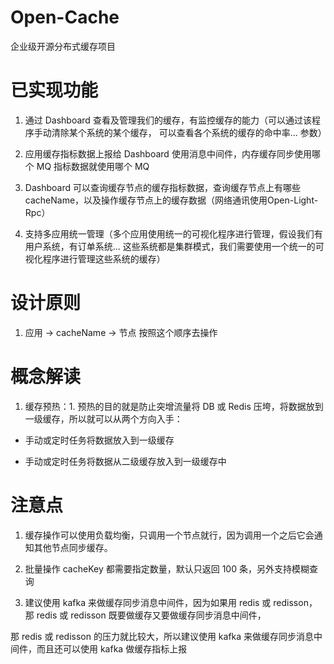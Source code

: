 # Open-Cache

企业级开源分布式缓存项目

# 已实现功能

1. 通过 Dashboard 查看及管理我们的缓存，有监控缓存的能力（可以通过该程序手动清除某个系统的某个缓存， 可以查看各个系统的缓存的命中率... 参数）

2. 应用缓存指标数据上报给 Dashboard 使用消息中间件，内存缓存同步使用哪个 MQ 指标数据就使用哪个 MQ

3. Dashboard 可以查询缓存节点的缓存指标数据，查询缓存节点上有哪些 cacheName，以及操作缓存节点上的缓存数据（网络通讯使用Open-Light-Rpc）

4. 支持多应用统一管理（多个应用使用统一的可视化程序进行管理，假设我们有用户系统，有订单系统... 这些系统都是集群模式，我们需要使用一个统一的可视化程序进行管理这些系统的缓存）

# 设计原则

1. 应用 -> cacheName -> 节点 按照这个顺序去操作

# 概念解读

1. 缓存预热：1. 预热的目的就是防止突增流量将 DB 或 Redis 压垮，将数据放到一级缓存，所以就可以从两个方向入手：

- 手动或定时任务将数据放入到一级缓存

- 手动或定时任务将数据从二级缓存放入到一级缓存中

# 注意点

1. 缓存操作可以使用负载均衡，只调用一个节点就行，因为调用一个之后它会通知其他节点同步缓存。

2. 批量操作 cacheKey 都需要指定数量，默认只返回 100 条，另外支持模糊查询

3. 建议使用 kafka 来做缓存同步消息中间件，因为如果用 redis 或 redisson，那 redis 或 redisson 既要做缓存又要做缓存同步消息中间件，

那 redis 或 redisson 的压力就比较大，所以建议使用 kafka 来做缓存同步消息中间件，而且还可以使用 kafka 做缓存指标上报
